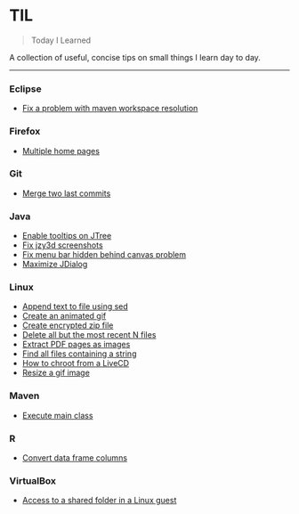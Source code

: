 # TIL

> Today I Learned

A collection of useful, concise tips on small things I learn day to day.

---

### Eclipse
- [Fix a problem with maven workspace resolution](eclipse/fix-maven-workspace-dependency-problem.md)

### Firefox
- [Multiple home pages](firefox/multiple-home-pages.md)

### Git
- [Merge two last commits](git/merge-two-last-commits.md)

### Java
- [Enable tooltips on JTree](java/enable-tooltips-jtree.md)
- [Fix jzy3d screenshots](java/fix-jzy3d-screenshots.md)
- [Fix menu bar hidden behind canvas problem](java/fix-hidden-menu-bar.md)
- [Maximize JDialog](java/maximize-jdialog.md)

### Linux

- [Append text to file using sed](linux/append-text-to-file-using-sed.md)
- [Create an animated gif](linux/create-animated-gif.md)
- [Create encrypted zip file](linux/create-encrypted-zip-file.md)
- [Delete all but the most recent N files](linux/delete-all-but-most-recent-files.md)
- [Extract PDF pages as images](linux/extract-pdf-pages-as-images.md)
- [Find all files containing a string](linux/find-all-files-containing-string.md)
- [How to chroot from a LiveCD](linux/how-to-chroot-from-live-cd.md)
- [Resize a gif image](linux/resize-gif-image.md)

### Maven

- [Execute main class](maven/exec-main-class.md)

### R
- [Convert data frame columns](R/convert-data-frame-columns.md)

### VirtualBox

- [Access to a shared folder in a Linux guest](virtualbox/access-shared-folder.md)
